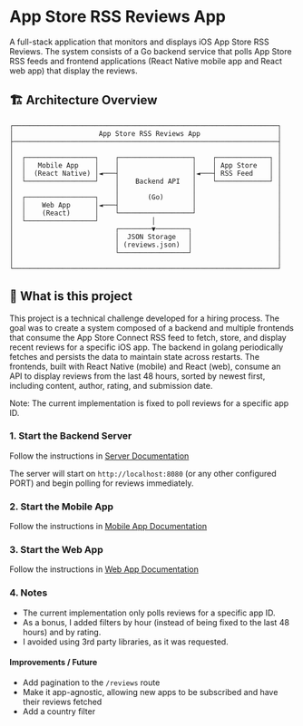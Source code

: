 # App Store RSS Reviews App

A full-stack application that monitors and displays iOS App Store RSS Reviews. The system consists of a Go backend service that polls App Store RSS feeds and frontend applications (React Native mobile app and React web app) that display the reviews.

## 🏗️ Architecture Overview

```
┌─────────────────────────────────────────────────────────────────┐
│                     App Store RSS Reviews App                   │
├─────────────────────────────────────────────────────────────────┤
│                                                                 │
│  ┌─────────────────┐    ┌──────────────────┐    ┌─────────────┐ │
│  │   Mobile App    │    │                  │    │ App Store   │ │
│  │  (React Native) │◄───┤                  │◄───┤ RSS Feed    │ │
│  └─────────────────┘    │    Backend API   │    └─────────────┘ │
│                         │                  │                    │
│  ┌─────────────────┐    │       (Go)       │                    │
│  │    Web App      │◄───┤                  │                    │
│  │    (React)      │    └──────────────────┘                    │
│  └─────────────────┘             │                              │
│                         ┌────────▼────────┐                     │
│                         │  JSON Storage   │                     │
│                         │ (reviews.json)  │                     │
│                         └─────────────────┘                     │
│                                                                 │
└─────────────────────────────────────────────────────────────────┘

```

## 📱 What is this project

This project is a technical challenge developed for a hiring process. The goal was to create a system composed of a backend and multiple frontends that consume the App Store Connect RSS feed to fetch, store, and display recent reviews for a specific iOS app.
The backend in golang periodically fetches and persists the data to maintain state across restarts. The frontends, built with React Native (mobile) and React (web), consume an API to display reviews from the last 48 hours, sorted by newest first, including content, author, rating, and submission date.

Note: The current implementation is fixed to poll reviews for a specific app ID.

### 1. Start the Backend Server

Follow the instructions in [Server Documentation](./server/README.md)

The server will start on `http://localhost:8080` (or any other configured PORT) and begin polling for reviews immediately.

### 2. Start the Mobile App

Follow the instructions in [Mobile App Documentation](./mobile/README.md)

### 3. Start the Web App

Follow the instructions in [Web App Documentation](./web/README.md)

### 4. Notes

- The current implementation only polls reviews for a specific app ID.
- As a bonus, I added filters by hour (instead of being fixed to the last 48 hours) and by rating.
- I avoided using 3rd party libraries, as it was requested.

#### Improvements / Future

- Add pagination to the `/reviews` route
- Make it app-agnostic, allowing new apps to be subscribed and have their reviews fetched
- Add a country filter
